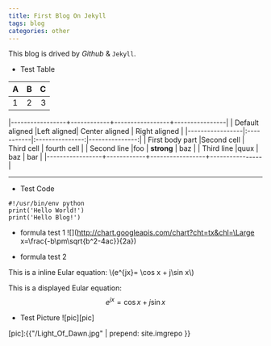 ```yaml
---
title: First Blog On Jekyll
tags: blog
categories: other
---
```



This blog is drived by *Github* & `Jekyll`.

- Test Table

|   A   |   B   |   C   |
| ----- |:-----:| -----:|
|   1   |   2   |   3   |


|-----------------+------------+-----------------+----------------|
| Default aligned |Left aligned| Center aligned  | Right aligned  |
|-----------------|:-----------|:---------------:|---------------:|
| First body part |Second cell | Third cell      | fourth cell    |
| Second line     |foo         | **strong**      | baz            |
| Third line      |quux        | baz             | bar            |
|-----------------+------------+-----------------+----------------|


* * *
- Test Code
```
#!/usr/bin/env python
print('Hello World!')
print('Hello Blog!')
```

- formula test 1
![](http://chart.googleapis.com/chart?cht=tx&chl=\Large x=\frac{-b\pm\sqrt{b^2-4ac}}{2a})

- formula test 2

This is a inline Eular equation: \\(e^{jx}= \cos x + j\sin x\\)

This is a displayed Eular equation:
$$e^{jx}= \cos x + j\sin x$$


- Test Picture
![pic][pic]


[pic]:{{"/Light_Of_Dawn.jpg" | prepend: site.imgrepo }}



